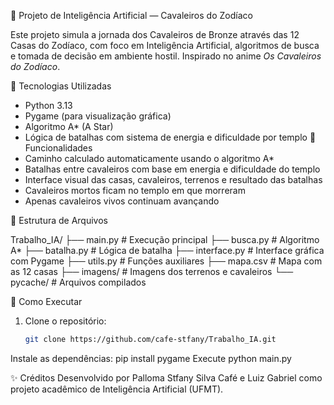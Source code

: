💫 Projeto de Inteligência Artificial — Cavaleiros do Zodíaco

Este projeto simula a jornada dos Cavaleiros de Bronze através das 12 Casas do Zodíaco, com foco em Inteligência Artificial, algoritmos de busca e tomada de decisão em ambiente hostil. Inspirado no anime *Os Cavaleiros do Zodíaco*.

 🔧 Tecnologias Utilizadas
- Python 3.13
- Pygame (para visualização gráfica)
- Algoritmo A* (A Star)
- Lógica de batalhas com sistema de energia e dificuldade por templo
 🧠 Funcionalidades
- Caminho calculado automaticamente usando o algoritmo A*
- Batalhas entre cavaleiros com base em energia e dificuldade do templo
- Interface visual das casas, cavaleiros, terrenos e resultado das batalhas
- Cavaleiros mortos ficam no templo em que morreram
- Apenas cavaleiros vivos continuam avançando

 📁 Estrutura de Arquivos

Trabalho_IA/
├── main.py # Execução principal
├── busca.py # Algoritmo A*
├── batalha.py # Lógica de batalha
├── interface.py # Interface gráfica com Pygame
├── utils.py # Funções auxiliares
├── mapa.csv # Mapa com as 12 casas
├── imagens/ # Imagens dos terrenos e cavaleiros
└── pycache/ # Arquivos compilados


🧪 Como Executar
1. Clone o repositório:
   ```bash
   git clone https://github.com/cafe-stfany/Trabalho_IA.git
Instale as dependências:
pip install pygame
 Execute
python main.py

✨ Créditos
Desenvolvido por Palloma Stfany Silva Café e Luiz Gabriel como projeto acadêmico de Inteligência Artificial (UFMT).
  
 
 
